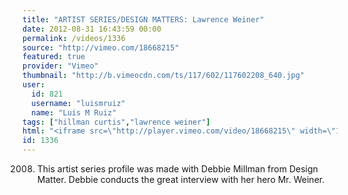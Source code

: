 ```yaml
---
title: "ARTIST SERIES/DESIGN MATTERS: Lawrence Weiner"
date: 2012-08-31 16:43:59 00:00
permalink: /videos/1336
source: "http://vimeo.com/18668215"
featured: true
provider: "Vimeo"
thumbnail: "http://b.vimeocdn.com/ts/117/602/117602208_640.jpg"
user:
  id: 821
  username: "luismruiz"
  name: "Luis M Ruiz"
tags: ["hillman curtis","lawrence weiner"]
html: "<iframe src=\"http://player.vimeo.com/video/18668215\" width=\"1280\" height=\"720\" frameborder=\"0\" webkitAllowFullScreen mozallowfullscreen allowFullScreen></iframe>"
id: 1336
---
```


2008. This artist series profile was made with Debbie Millman from Design Matter. Debbie conducts the great interview with her hero Mr. Weiner.